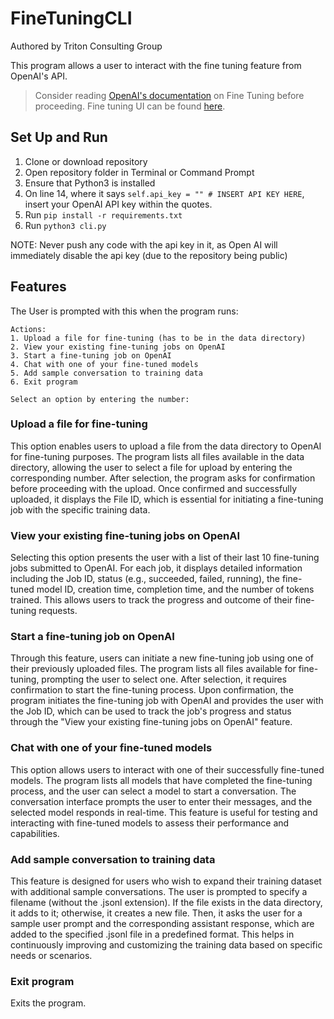 # FineTuningCLI

Authored by Triton Consulting Group

This program allows a user to interact with the fine tuning feature from OpenAI's API. 

> Consider reading [OpenAI's documentation](https://platform.openai.com/docs/guides/fine-tuning/common-use-cases) on Fine Tuning before proceeding.
> Fine tuning UI can be found [here](https://platform.openai.com/finetune/).

## Set Up and Run
1. Clone or download repository
2. Open repository folder in Terminal or Command Prompt
3. Ensure that Python3 is installed
4. On line 14, where it says `self.api_key = "" # INSERT API KEY HERE`, insert your OpenAI API key within the quotes.
5. Run `pip install -r requirements.txt`
6. Run `python3 cli.py`

NOTE: Never push any code with the api key in it, as Open AI will immediately disable the api key (due to the repository being public)

## Features
The User is prompted with this when the program runs:
```
Actions: 
1. Upload a file for fine-tuning (has to be in the data directory)
2. View your existing fine-tuning jobs on OpenAI
3. Start a fine-tuning job on OpenAI
4. Chat with one of your fine-tuned models
5. Add sample conversation to training data
6. Exit program

Select an option by entering the number:
```

### Upload a file for fine-tuning
This option enables users to upload a file from the data directory to OpenAI for fine-tuning purposes. The program lists all files available in the data directory, allowing the user to select a file for upload by entering the corresponding number. After selection, the program asks for confirmation before proceeding with the upload. Once confirmed and successfully uploaded, it displays the File ID, which is essential for initiating a fine-tuning job with the specific training data.

### View your existing fine-tuning jobs on OpenAI
Selecting this option presents the user with a list of their last 10 fine-tuning jobs submitted to OpenAI. For each job, it displays detailed information including the Job ID, status (e.g., succeeded, failed, running), the fine-tuned model ID, creation time, completion time, and the number of tokens trained. This allows users to track the progress and outcome of their fine-tuning requests.

### Start a fine-tuning job on OpenAI
Through this feature, users can initiate a new fine-tuning job using one of their previously uploaded files. The program lists all files available for fine-tuning, prompting the user to select one. After selection, it requires confirmation to start the fine-tuning process. Upon confirmation, the program initiates the fine-tuning job with OpenAI and provides the user with the Job ID, which can be used to track the job's progress and status through the "View your existing fine-tuning jobs on OpenAI" feature.

### Chat with one of your fine-tuned models
This option allows users to interact with one of their successfully fine-tuned models. The program lists all models that have completed the fine-tuning process, and the user can select a model to start a conversation. The conversation interface prompts the user to enter their messages, and the selected model responds in real-time. This feature is useful for testing and interacting with fine-tuned models to assess their performance and capabilities.

### Add sample conversation to training data
This feature is designed for users who wish to expand their training dataset with additional sample conversations. The user is prompted to specify a filename (without the .jsonl extension). If the file exists in the data directory, it adds to it; otherwise, it creates a new file. Then, it asks the user for a sample user prompt and the corresponding assistant response, which are added to the specified .jsonl file in a predefined format. This helps in continuously improving and customizing the training data based on specific needs or scenarios.

### Exit program
Exits the program.



